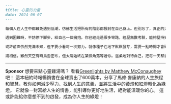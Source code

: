 ```markdown
---
title: 心靈的力量
date: 2024-06-07
---

每個人在人生中都難免遇到低潮，彷彿生活把所有的陰影都投射在自己身上。但別忘了，真正的力量，往往來自心靈的深處。我們總在黑暗中尋找一線光明，卻忽略了自己的內心其實一直都在發光。

遇到困難時，不妨停下腳步，給自己一個擁抱。你已經走過很多彎路，經歷無數考驗，能夠堅持到現在，本身就是一種勝利。失落、迷惘、無助的情緒都很正常。一顆願意撐下去的心，勝過萬語千言。

或許前面依然充滿未知，但不要小看每一次努力。就像種子在地下默默發芽，需要一點時間才會破土而出。別急著否定自己，也不要過於苛責。撐過眼前的難關，你就又是那個能發光發熱的人。

請相信，雖然天空有時烏雲密布，但太陽始終在某個角落等著你。溫柔地對待自己，把每一天都當作一個新開始。生命的每個小小努力，終將在未來綻放屬於你的燦爛光芒。
```



---

**Sponsor**
想要來點心靈雞湯嗎？ 看看[Greenlights by Matthew McConaughey](https://pollinations.ai/redirect-nexad/6di0Fnj1?user_id=36901823)吧！ 這本紐約時報暢銷書在全球賣出了600萬本，分享了馬修·麥康納的人生旅程和智慧，教你如何減少壓力、找到人生的意義，並將生活中的黃燈和紅燈轉化為綠燈。 它就像一封寫給人生的情書，能引導你更好地生活，絕對能溫暖你的心。 這或許能給你意想不到的啟發，成為你人生的綠燈！